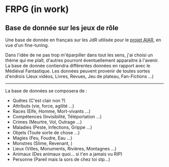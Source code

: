 # FRPG (in work)
## Base de donnée sur les jeux de rôle
Une base de donnée en français sur les JdR utilisée pour le [projet AIAR](https://github.com/Miiraak/AIAR), en vue d'un fine-tuning.

Dans l'idée de ne pas trop m'éparpiller dans tout les sens, j'ai choisi un thème qui me plaît, d'autres pourront éventuellement apparaitre à l'avenir.
La base de donnée contiendra différentes données en rapport avec le Médiéval Fantastique.
Les données peuvent provenir de toutes sortes d'endrois (Jeux vidéos, Livres, Revues, Jeu de plateau, Fan-Fictions ...)
______________
La base de données se composera de :
- Quêtes (C'est clair non ?)
- Attributs (vie, force, agilité ...)
- Races (Elfe, Homme, Mort-vivants ...)
- Compétences (Invisibilité, Téléportation ...)
- Crimes (Meurtre, Vol, Outrage ...)
- Maladies (Peste, Infections, Grippe ...)
- Objets (Toute sorte de chose ...)
- Magies (Feu, Foudre, Eau ...)
- Monstres (Slime, Revenant, )
- Lieux (Villes, Monuments, Rivières, Montagnes ...)
- Animaux (Des animaux quoi... si t'en a jamais vu RIP)
- Personne (Pareil mais la sors de chez toi stp...)
